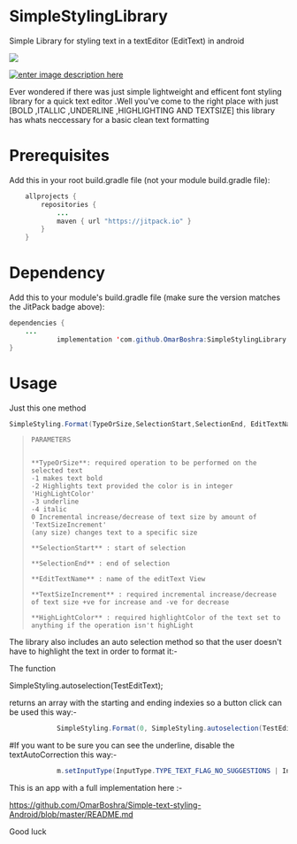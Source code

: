 # SimpleStylingLibrary
Simple Library for styling text in a textEditor (EditText) in android

[![](https://jitpack.io/v/OmarBoshra/SimpleStylingLibrary.svg)](https://jitpack.io/#OmarBoshra/SimpleStylingLibrary)


[![enter image description here][1]][1]


  [1]: https://i.stack.imgur.com/dEvqD.gif

Ever wondered if there was just simple lightweight and efficent font styling library for a quick text editor .Well you've come to the right place with just [BOLD ,ITALLIC ,UNDERLINE ,HIGHLIGHTING AND TEXTSIZE] this library has whats neccessary for a basic clean text formatting



# **Prerequisites**
Add this in your root build.gradle file (not your module build.gradle file):
```java
    allprojects {
    	repositories {
    		...
    		maven { url "https://jitpack.io" }
    	}
    }
```
# **Dependency**
Add this to your module's build.gradle file (make sure the version matches the JitPack badge above):

```java
dependencies {
	...
	        implementation 'com.github.OmarBoshra:SimpleStylingLibrary:-SNAPSHOT'
}
```


# **Usage**

Just this one method 
```java
SimpleStyling.Format(TypeOrSize,SelectionStart,SelectionEnd, EditTextName ,TextSizeIncrement ,HighLightColor);
```
>     PARAMETERS
> 
>    
>     **TypeOrSize**: required operation to be performed on the selected text
>     -1 makes text bold
>     -2 Highlights text provided the color is in integer 'HighLightColor'
>     -3 underline
>     -4 italic
>     0 Incremental increase/decrease of text size by amount of 'TextSizeIncrement'
>     (any size) changes text to a specific size
> 
>     **SelectionStart** : start of selection
> 
>     **SelectionEnd** : end of selection
> 
>     **EditTextName** : name of the editText View
> 
>     **TextSizeIncrement** : required incremental increase/decrease of text size +ve for increase and -ve for decrease
> 
>     **HighLightColor** : required highlightColor of the text set to anything if the operation isn't highLight
The library also includes an auto selection method so that the user doesn't have to highlight the text in order to format it:-

The function 

SimpleStyling.autoselection(TestEditText);

returns an array with the starting and ending indexies so a button click can be used this way:-
```java
            SimpleStyling.Format(0, SimpleStyling.autoselection(TestEditText)[0], SimpleStyling.autoselection(TestEditText)[1],TestEditText,6,0);
```            
#If you want to be sure you can see the underline, disable the textAutoCorrection this way:-
```java
            m.setInputType(InputType.TYPE_TEXT_FLAG_NO_SUGGESTIONS | InputType.TYPE_TEXT_VARIATION_FILTER | InputType.TYPE_TEXT_FLAG_MULTI_LINE | InputType.TYPE_CLASS_TEXT);
```        

This is an app with a full implementation here :-

https://github.com/OmarBoshra/Simple-text-styling-Android/blob/master/README.md

Good luck


